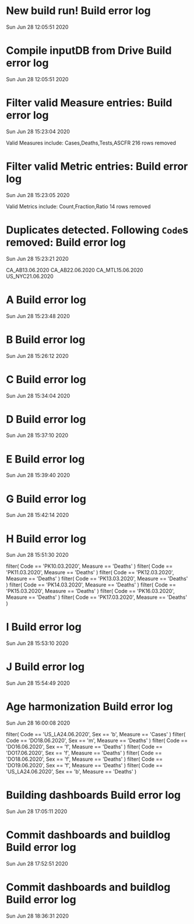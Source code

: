 
# New build run! Build error log
 Sun Jun 28 12:05:51 2020 


# Compile inputDB from Drive Build error log
 Sun Jun 28 12:05:51 2020 


# Filter valid Measure entries: Build error log
 Sun Jun 28 15:23:04 2020 

Valid Measures include: Cases,Deaths,Tests,ASCFR
 216 rows removed
# Filter valid Metric entries: Build error log
 Sun Jun 28 15:23:05 2020 

Valid Metrics include: Count,Fraction,Ratio
 14 rows removed
# Duplicates detected. Following `Code`s removed: Build error log
 Sun Jun 28 15:23:21 2020 

CA_AB13.06.2020
CA_AB22.06.2020
CA_MTL15.06.2020
US_NYC21.06.2020
# A Build error log
 Sun Jun 28 15:23:48 2020 


# B Build error log
 Sun Jun 28 15:26:12 2020 


# C Build error log
 Sun Jun 28 15:34:04 2020 


# D Build error log
 Sun Jun 28 15:37:10 2020 


# E Build error log
 Sun Jun 28 15:39:40 2020 


# G Build error log
 Sun Jun 28 15:42:14 2020 


# H Build error log
 Sun Jun 28 15:51:30 2020 

filter( Code == 'PK10.03.2020', Measure == 'Deaths' )
filter( Code == 'PK11.03.2020', Measure == 'Deaths' )
filter( Code == 'PK12.03.2020', Measure == 'Deaths' )
filter( Code == 'PK13.03.2020', Measure == 'Deaths' )
filter( Code == 'PK14.03.2020', Measure == 'Deaths' )
filter( Code == 'PK15.03.2020', Measure == 'Deaths' )
filter( Code == 'PK16.03.2020', Measure == 'Deaths' )
filter( Code == 'PK17.03.2020', Measure == 'Deaths' )

# I Build error log
 Sun Jun 28 15:53:10 2020 


# J Build error log
 Sun Jun 28 15:54:49 2020 


# Age harmonization Build error log
 Sun Jun 28 16:00:08 2020 

filter( Code == 'US_LA24.06.2020', Sex == 'b', Measure == 'Cases' )
filter( Code == 'DO18.06.2020', Sex == 'm', Measure == 'Deaths' )
filter( Code == 'DO16.06.2020', Sex == 'f', Measure == 'Deaths' )
filter( Code == 'DO17.06.2020', Sex == 'f', Measure == 'Deaths' )
filter( Code == 'DO18.06.2020', Sex == 'f', Measure == 'Deaths' )
filter( Code == 'DO19.06.2020', Sex == 'f', Measure == 'Deaths' )
filter( Code == 'US_LA24.06.2020', Sex == 'b', Measure == 'Deaths' )

# Building dashboards Build error log
 Sun Jun 28 17:05:11 2020 


# Commit dashboards and buildlog Build error log
 Sun Jun 28 17:52:51 2020 


# Commit dashboards and buildlog Build error log
 Sun Jun 28 18:36:31 2020 

